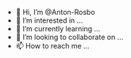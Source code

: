 - 👋 Hi, I’m @Anton-Rosbo
- 👀 I’m interested in ...
- 🌱 I’m currently learning ...
- 💞️ I’m looking to collaborate on ...
- 📫 How to reach me ...

<!---
Anton-Rosbo/Anton-Rosbo is a ✨ special ✨ repository because its `README.md` (this file) appears on your GitHub profile.
You can click the Preview link to take a look at your changes.
--->
